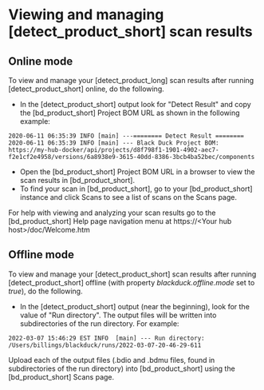 # Viewing and managing [detect_product_short] scan results

## Online mode

To view and manage your [detect_product_long] scan results after running [detect_product_short] online, do the following.

- In the [detect_product_short] output look for "Detect Result" and copy the [bd_product_short] Project BOM URL as shown in the following example:

````
2020-06-11 06:35:39 INFO [main] ---======== Detect Result ========
2020-06-11 06:35:39 INFO [main] --- Black Duck Project BOM: https://my-hub-docker/api/projects/d8f798f1-1901-4902-aec7-f2e1cf2e4958/versions/6a8938e9-3615-40dd-8386-3bcb4ba52bec/components
````
- Open the [bd_product_short] Project BOM URL in a browser to view the scan results in [bd_product_short].
- To find your scan in [bd_product_short], go to your [bd_product_short] instance and click Scans to see a list of scans on the Scans page.

For help with viewing and analyzing your scan results go to the [bd_product_short] Help page navigation menu at https://\<Your hub host\>/doc/Welcome.htm

## Offline mode

To view and manage your [detect_product_short] scan results after running [detect_product_short] offline (with property *blackduck.offline.mode* set to *true*), do the following.

- In the [detect_product_short] output (near the beginning), look for the value of "Run directory". The output files will be written into subdirectories of the run directory. For example:

````
2022-03-07 15:46:29 EST INFO  [main] --- Run directory: /Users/billings/blackduck/runs/2022-03-07-20-46-29-611
````

Upload each of the output files (.bdio and .bdmu files, found in subdirectories of the run directory) into [bd_product_short] using the [bd_product_short] Scans page.
